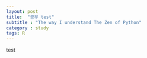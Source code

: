 ```yaml
---
layout: post
title:  "공부 test"
subtitle : "The way I understand The Zen of Python"
category : study
tags: R
---
```


test



